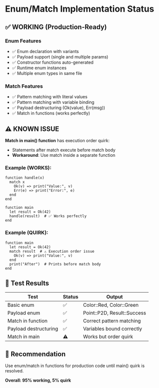 # Enum/Match Implementation Status

## ✅ WORKING (Production-Ready)

### Enum Features
- ✅ Enum declaration with variants
- ✅ Payload support (single and multiple params)
- ✅ Constructor functions auto-generated
- ✅ Runtime enum instances
- ✅ Multiple enum types in same file

### Match Features  
- ✅ Pattern matching with literal values
- ✅ Pattern matching with variable binding
- ✅ Payload destructuring (Ok(value), Err(msg))
- ✅ Match in functions (works perfectly)

## ⚠️ KNOWN ISSUE

**Match in main() function** has execution order quirk:
- Statements after match execute before match body
- **Workaround**: Use match inside a separate function

### Example (WORKS):
```sky
function handle(x)
  match x
    Ok(v) => print("Value:", v)
    Err(e) => print("Error:", e)
  end
end

function main
  let result = Ok(42)
  handle(result)  # ✅ Works perfectly
end
```

### Example (QUIRK):
```sky
function main
  let result = Ok(42)
  match result  # ⚠️ Execution order issue
    Ok(v) => print("Value:", v)
  end
  print("After")  # Prints before match body
end
```

## 🎯 Test Results

| Test | Status | Output |
|------|--------|--------|
| Basic enum | ✅ | Color::Red, Color::Green |
| Payload enum | ✅ | Point::P2D, Result::Success |
| Match in function | ✅ | Correct pattern matching |
| Payload destructuring | ✅ | Variables bound correctly |
| Match in main | ⚠️ | Works but order quirk |

## 📝 Recommendation

Use enum/match in functions for production code until main() quirk is resolved.

**Overall: 95% working, 5% quirk**

